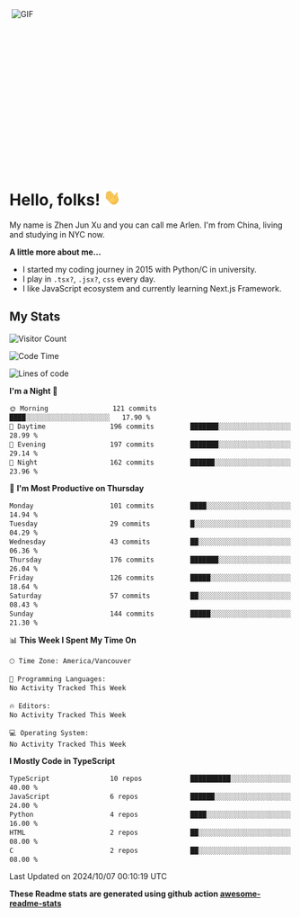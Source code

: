 <img align="right" alt="GIF" src="https://media.giphy.com/media/xUA7bdpLxQhsSQdyog/giphy.gif" width="500" height="320" />

# Hello, folks! <img src="https://raw.githubusercontent.com/arlenxuzj/arlenxuzj/master/assets/wave.gif" width="30px">

My name is Zhen Jun Xu and you can call me Arlen. I'm from China, living and studying in NYC now.

**A little more about me...**

 - I started my coding journey in 2015 with Python/C in university.
 - I play in `.tsx?`, `.jsx?`, `css` every day.
 - I like JavaScript ecosystem and currently learning Next.js Framework.

## My Stats

![Visitor Count](https://komarev.com/ghpvc/?username=arlenxuzj&color=blue&label=Profile+Views)

<!--START_SECTION:waka-->
![Code Time](http://img.shields.io/badge/Code%20Time-3%2C340%20hrs%2056%20mins-blue)

![Lines of code](https://img.shields.io/badge/From%20Hello%20World%20I%27ve%20Written-672.5%20thousand%20lines%20of%20code-blue)

**I'm a Night 🦉** 

```text
🌞 Morning                121 commits         ████░░░░░░░░░░░░░░░░░░░░░   17.90 % 
🌆 Daytime                196 commits         ███████░░░░░░░░░░░░░░░░░░   28.99 % 
🌃 Evening                197 commits         ███████░░░░░░░░░░░░░░░░░░   29.14 % 
🌙 Night                  162 commits         ██████░░░░░░░░░░░░░░░░░░░   23.96 % 
```
📅 **I'm Most Productive on Thursday** 

```text
Monday                   101 commits         ████░░░░░░░░░░░░░░░░░░░░░   14.94 % 
Tuesday                  29 commits          █░░░░░░░░░░░░░░░░░░░░░░░░   04.29 % 
Wednesday                43 commits          ██░░░░░░░░░░░░░░░░░░░░░░░   06.36 % 
Thursday                 176 commits         ███████░░░░░░░░░░░░░░░░░░   26.04 % 
Friday                   126 commits         █████░░░░░░░░░░░░░░░░░░░░   18.64 % 
Saturday                 57 commits          ██░░░░░░░░░░░░░░░░░░░░░░░   08.43 % 
Sunday                   144 commits         █████░░░░░░░░░░░░░░░░░░░░   21.30 % 
```


📊 **This Week I Spent My Time On** 

```text
🕑︎ Time Zone: America/Vancouver

💬 Programming Languages: 
No Activity Tracked This Week

🔥 Editors: 
No Activity Tracked This Week

💻 Operating System: 
No Activity Tracked This Week
```

**I Mostly Code in TypeScript** 

```text
TypeScript               10 repos            ██████████░░░░░░░░░░░░░░░   40.00 % 
JavaScript               6 repos             ██████░░░░░░░░░░░░░░░░░░░   24.00 % 
Python                   4 repos             ████░░░░░░░░░░░░░░░░░░░░░   16.00 % 
HTML                     2 repos             ██░░░░░░░░░░░░░░░░░░░░░░░   08.00 % 
C                        2 repos             ██░░░░░░░░░░░░░░░░░░░░░░░   08.00 % 
```




 Last Updated on 2024/10/07 00:10:19 UTC
<!--END_SECTION:waka-->

**These Readme stats are generated using github action [awesome-readme-stats](https://github.com/anmol098/waka-readme-stats)**

